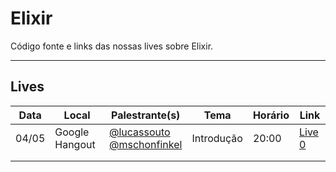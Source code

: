 # Elixir

Código fonte e links das nossas lives sobre Elixir.

-----------

## Lives

| Data  | Local          | Palestrante(s)            | Tema       | Horário | Link                                                  |
|-------|----------------|---------------------------|------------|---------|-------------------------------------------------------|
| 04/05 | Google Hangout | [@lucassouto](https://github.com/lucassouto)</br>[@mschonfinkel](https://github.com/mschonfinkel) | Introdução | 20:00   | [Live 0](https://www.youtube.com/watch?v=SbYpLtQ--w8) |
|       |                |                           |            |         |                                                       |
|       |                |                           |            |         |                                                       |